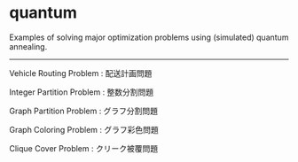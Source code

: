 # quantum

Examples of solving major optimization problems using (simulated) quantum annealing.

---
Vehicle Routing Problem : 配送計画問題

Integer Partition Problem : 整数分割問題

Graph Partition Problem : グラフ分割問題

Graph Coloring Problem : グラフ彩色問題

Clique Cover Problem : クリーク被覆問題
